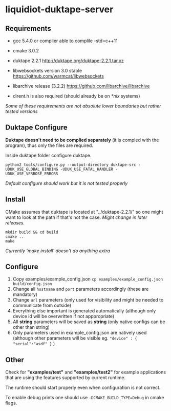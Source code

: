 # liquidiot-duktape-server

## Requirements

- gcc 5.4.0 or complier able to complile -std=c++11

- cmake 3.0.2

- duktape 2.2.1 http://duktape.org/duktape-2.2.1.tar.xz

- libwebsockets version 3.0 stable https://github.com/warmcat/libwebsockets

- libarchive release (3.2.2) https://github.com/libarchive/libarchive

- dirent.h is also required (should already be on _*nix_ systems)

*Some of these requirements are not absolute lower boundaries but rather tested versions*

## Duktape Configure

**Duktape doesn't need to be complied separately** (it is compled with the program), thus only the files are required.

Inside duktape folder configure duktape.
```
python2 tools/configure.py --output-directory duktape-src -UDUK_USE_GLOBAL_BINDING -UDUK_USE_FATAL_HANDLER -UDUK_USE_VERBOSE_ERRORS
```
*Default configure should work but it is not tested properly*

## Install

CMake assumes that duktape is located at "../duktape-2.2.1/" so one might want to look at the path if that's not the case. *Might change in later releases.*

```
mkdir build && cd build
cmake ..
make
```

*Currently 'make install' doesn't do anything extra*

## Configure

1. Copy examples/example_config.json `cp examples/example_config.json build/config.json`
2. Change all `hostname` and `port` parameters accordingly (these are mandatory)
3. Change `url` parameters (only used for visibility and might be needed to communicate from outside)
4. Everything else important is generated automatically (although only device id will be overwritten if not apppropriate)
5. All **string** parameters will be saved as **string** (only native configs can be other than string)
6. Only parameters used in example_config.json are natively used (although other parameters will be visible eg. `"device" : { "serial":"asdf" }` )

## Other

Check for **"examples/test"** and **"examples/test2"** for example applications that are using the features supported by current runtime.

The runtime should start properly even when configuration is not correct.

To enable debug prints one should use `-DCMAKE_BUILD_TYPE=Debug` in cmake flags.
